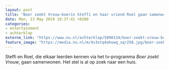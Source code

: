 ```yaml
---
layout: post
title: "Boer zoekt Vrouw-boerin Steffi en haar vriend Roel gaan samenwonen"
date: Mon, 13 May 2019 19:37:41 +0200
categories: 
- entertainment 
- achterklap 
externe_link: "https://www.nu.nl/achterklap/5890134/boer-zoekt-vrouw-boerin-steffi-en-haar-vriend-roel-gaan-samenwonen.html"
feature_image: "https://media.nu.nl/m/4s3xtq4ahowq_sqr256.jpg/boer-zoekt-vrouw-boerin-steffi-en-haar-vriend-roel-gaan-samenwonen.jpg"
---
```


Steffi en Roel, die elkaar leerden kennen via het tv-programma <em>Boer zoekt Vrouw</em>, gaan samenwonen. Het stel is al op zoek naar een huis.
